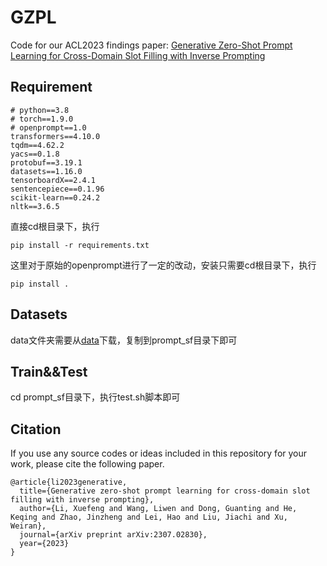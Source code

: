 # GZPL

Code for our ACL2023 findings paper: [Generative Zero-Shot Prompt Learning for Cross-Domain Slot Filling with Inverse Prompting](https://arxiv.org/abs/2307.02830)

## Requirement

```
# python==3.8
# torch==1.9.0
# openprompt==1.0
transformers==4.10.0
tqdm==4.62.2
yacs==0.1.8
protobuf==3.19.1
datasets==1.16.0
tensorboardX==2.4.1
sentencepiece==0.1.96
scikit-learn==0.24.2
nltk==3.6.5
```
直接cd根目录下，执行
```
pip install -r requirements.txt
```
这里对于原始的openprompt进行了一定的改动，安装只需要cd根目录下，执行
```
pip install .
```

## Datasets
data文件夹需要从[data](https://drive.google.com/file/d/1LTgt3QII8Vnt9C7b0pjHrFKik61bU9hu/view?usp=drive_link)下载，复制到prompt_sf目录下即可

## Train&&Test
cd prompt_sf目录下，执行test.sh脚本即可


## Citation
If you use any source codes or ideas included in this repository for your work, please cite the following paper.
```
@article{li2023generative,
  title={Generative zero-shot prompt learning for cross-domain slot filling with inverse prompting},
  author={Li, Xuefeng and Wang, Liwen and Dong, Guanting and He, Keqing and Zhao, Jinzheng and Lei, Hao and Liu, Jiachi and Xu, Weiran},
  journal={arXiv preprint arXiv:2307.02830},
  year={2023}
}
```
